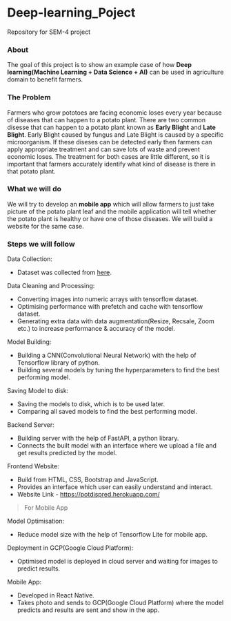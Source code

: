 # Deep-learning_Poject

Repository for SEM-4 project

### **About**

The goal of this project is to show an example case of how **Deep learning(Machine Learning + Data Science + AI)** can be used in agriculture domain to benefit farmers.

### **The Problem**

Farmers who grow pototoes are facing economic loses every year because of diseases that can happen to a potato plant. There are two common disesse that can happen to a potato plant known as **Early Blight** and **Late Blight**. Early Blight caused by fungus and Late Blight is caused by a specific microorganism. If these diseses can be detected early then farmers can apply appropriate treatment and can save lots of waste and prevent economic loses. The treatment for both cases are little different, so it is important that farmers accurately identify what kind of disease is there in that potato plant.

### **What we will do**

We will try to develop an **mobile app** which will allow farmers to just take picture of the potato plant leaf and the mobile application will tell whether the potato plant is healthy or have one of those diseases. We will build a website for the same case.

### **Steps we will follow**

Data Collection:

* Dataset was collected from [here](https://www.kaggle.com/arjuntejaswi/plant-village).

Data Cleaning and Processing:

* Converting images into numeric arrays with tensorflow dataset.
* Optimising performance with prefetch and cache with tensorflow dataset.
* Generating extra data with data augmentation(Resize, Recsale, Zoom etc.) to increase performance & accuracy of the model.

Model Building:

* Building a CNN(Convolutional Neural Network) with the help of Tensorflow library of python.
* Building several models by tuning the hyperparameters to find the best performing model.

Saving Model to disk:

* Saving the models to disk, which is to be used later.
* Comparing all saved models to find the best performing model.

Backend Server:

* Building server with the help of FastAPI, a python library.
* Connects the built model with an interface where we upload a file and get results predicted by the model.

Frontend Website:

* Build from HTML, CSS, Bootstrap and JavaScript.
* Provides an interface which user can easily understand and interact.
*  Website Link - https://potdispred.herokuapp.com/

> For Mobile App

Model Optimisation:

* Reduce model size with the help of Tensorflow Lite for mobile app.

Deployment in GCP(Google Cloud Platform):

* Optimised model is deployed in cloud server and waiting for images to predict results.

Mobile App:

* Developed in React Native.
* Takes photo and sends to GCP(Google Cloud Platform) where the model predicts and results are sent and show in the app.
